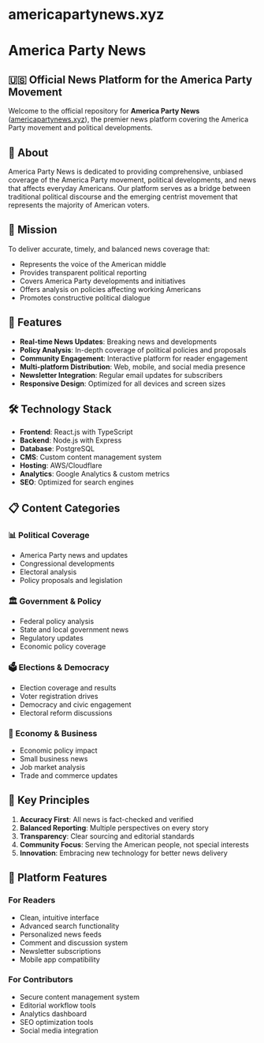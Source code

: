 # americapartynews.xyz

# America Party News

## 🇺🇸 Official News Platform for the America Party Movement

Welcome to the official repository for **America Party News** ([americapartynews.xyz](https://americapartynews.xyz)), the premier news platform covering the America Party movement and political developments.

## 📰 About

America Party News is dedicated to providing comprehensive, unbiased coverage of the America Party movement, political developments, and news that affects everyday Americans. Our platform serves as a bridge between traditional political discourse and the emerging centrist movement that represents the majority of American voters.

## 🎯 Mission

To deliver accurate, timely, and balanced news coverage that:
- Represents the voice of the American middle
- Provides transparent political reporting
- Covers America Party developments and initiatives
- Offers analysis on policies affecting working Americans
- Promotes constructive political dialogue

## 🚀 Features

- **Real-time News Updates**: Breaking news and developments
- **Policy Analysis**: In-depth coverage of political policies and proposals
- **Community Engagement**: Interactive platform for reader engagement
- **Multi-platform Distribution**: Web, mobile, and social media presence
- **Newsletter Integration**: Regular email updates for subscribers
- **Responsive Design**: Optimized for all devices and screen sizes

## 🛠️ Technology Stack

- **Frontend**: React.js with TypeScript
- **Backend**: Node.js with Express
- **Database**: PostgreSQL
- **CMS**: Custom content management system
- **Hosting**: AWS/Cloudflare
- **Analytics**: Google Analytics & custom metrics
- **SEO**: Optimized for search engines

## 📋 Content Categories

### 📊 Political Coverage
- America Party news and updates
- Congressional developments
- Electoral analysis
- Policy proposals and legislation

### 🏛️ Government & Policy
- Federal policy analysis
- State and local government news
- Regulatory updates
- Economic policy coverage

### 🗳️ Elections & Democracy
- Election coverage and results
- Voter registration drives
- Democracy and civic engagement
- Electoral reform discussions

### 💼 Economy & Business
- Economic policy impact
- Small business news
- Job market analysis
- Trade and commerce updates

## 🌟 Key Principles

1. **Accuracy First**: All news is fact-checked and verified
2. **Balanced Reporting**: Multiple perspectives on every story
3. **Transparency**: Clear sourcing and editorial standards
4. **Community Focus**: Serving the American people, not special interests
5. **Innovation**: Embracing new technology for better news delivery

## 📱 Platform Features

### For Readers
- Clean, intuitive interface
- Advanced search functionality
- Personalized news feeds
- Comment and discussion system
- Newsletter subscriptions
- Mobile app compatibility

### For Contributors
- Secure content management system
- Editorial workflow tools
- Analytics dashboard
- SEO optimization tools
- Social media integration
